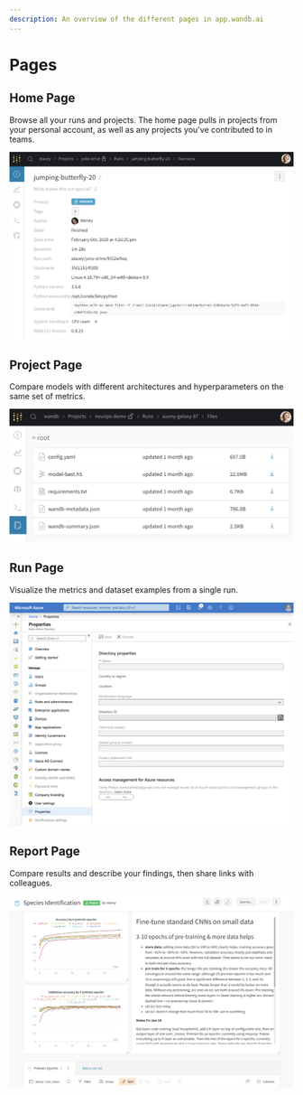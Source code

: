 ```yaml
---
description: An overview of the different pages in app.wandb.ai
---
```


# Pages

## Home Page

Browse all your runs and projects. The home page pulls in projects from your personal account, as well as any projects you've contributed to in teams. 

![](../../.gitbook/assets/image%20%2871%29.png)

## Project Page

Compare models with different architectures and hyperparameters on the same set of metrics.

![](../../.gitbook/assets/image%20%2848%29.png)

## Run Page

Visualize the metrics and dataset examples from a single run.

![](../../.gitbook/assets/image%20%2827%29.png)

## Report Page

Compare results and describe your findings, then share links with colleagues.

![](../../.gitbook/assets/image%20%2851%29.png)

